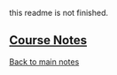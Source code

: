 this readme is not finished.

## [Course Notes](60029%20-%20Data%20Processing%20Systems.pdf)

[Back to main notes](../README.md)